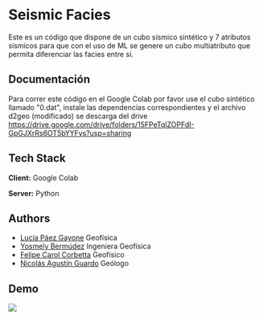 # Seismic Facies

Este es un código que dispone de un cubo sísmico sintético y 7 atributos sísmicos para que con el uso de ML se genere un cubo multiatributo que permita diferenciar las facies entre sí. 


## Documentación

Para correr este código en el Google Colab por favor use el cubo síntético llamado "0.dat", instale las dependencias correspondientes y el archivo d2geo (modificado) se descarga del drive https://drive.google.com/drive/folders/15FPeTqlZOPFdI-GpGJXrRs6OT5bYYFys?usp=sharing 
## Tech Stack

**Client:** Google Colab

**Server:** Python


## Authors

- [Lucía Páez Gayone](https://www.linkedin.com/in/luc%C3%ADa-p%C3%A1ez-gayone-10b5252b1/) Geofísica
- [Yosmely Bermúdez](https://www.linkedin.com/in/yosmely-bermudez/) Ingeniera Geofísica
- [Felipe Carol Corbetta](https://www.linkedin.com/in/felipe-corbetta-geof/) Geofísico
- [Nicolás Agustín Guardo](https://www.linkedin.com/in/nicolas-guardo/) Geólogo


## Demo

![](https://github.com/FelipeC2T/Seismic_Facies_git/blob/main/Recording%202024-04-11%20at%2017.14.12.gif)

